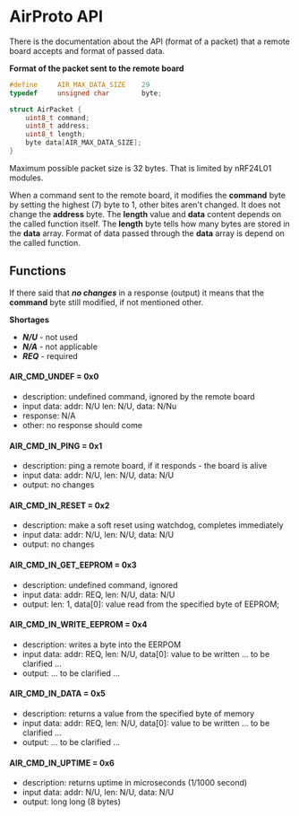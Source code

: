 # AirProto API

There is the documentation about the API (format of a packet) that a remote board accepts and format of passed data.

**Format of the packet sent to the remote board**

```c
#define     AIR_MAX_DATA_SIZE    29
typedef     unsigned char        byte;

struct AirPacket {
    uint8_t command;
    uint8_t address;
    uint8_t length;      
    byte data[AIR_MAX_DATA_SIZE];
}
```
Maximum possible packet size is 32 bytes. That is limited by nRF24L01 modules.

When a command sent to the remote board, it modifies the **command** byte by setting the highest (7) byte to 1, other bites aren't changed. It does not change the **address** byte. The **length** value and **data** content depends on the called function itself. The **length** byte tells how many bytes are stored in the **data** array. Format of data passed through the **data** array is depend on the called function.

## Functions

If there said that ***no changes*** in a response (output) it means that the **command** byte still modified, if not mentioned other.

**Shortages**
- ***N/U*** - not used
- ***N/A*** - not applicable
- ***REQ*** - required

#### AIR_CMD_UNDEF = 0x0
- description: undefined command, ignored by the remote board
- input data: addr: N/U len: N/U, data: N/Nu
- response: N/A
- other: no response should come

#### AIR_CMD_IN_PING = 0x1
- description: ping a remote board, if it responds - the board is alive
- input data: addr: N/U, len: N/U, data: N/U
- output: no changes

#### AIR_CMD_IN_RESET = 0x2
- description: make a soft reset using watchdog, completes immediately
- input data: addr: N/U, len: N/U, data: N/U
- output: no changes

#### AIR_CMD_IN_GET_EEPROM = 0x3
- description: undefined command, ignored
- input data: addr: REQ, len: N/U, data: N/U
- output: len: 1, data[0]: value read from the specified byte of EEPROM;

#### AIR_CMD_IN_WRITE_EEPROM = 0x4
- description: writes a byte into the EERPOM
- input data: addr: REQ, len: N/U, data[0]: value to be written ... to be clarified ...
- output: ... to be clarified ...

#### AIR_CMD_IN_DATA = 0x5
- description: returns a value from the specified byte of memory
- input data: addr: REQ, len: N/U, data[0]: value to be written ... to be clarified ...
- output: ... to be clarified ...

#### AIR_CMD_IN_UPTIME = 0x6
- description: returns uptime in microseconds (1/1000 second)
- input data: addr: N/U, len: N/U, data: N/U
- output: long long (8 bytes)

